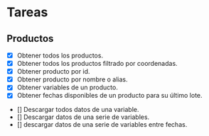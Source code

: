 # Tareas
## Productos
- [x] Obtener todos los productos.
- [x] Obtener todos los productos filtrado por coordenadas.
- [x] Obtener producto por id.
- [x] Obtener producto por nombre o alias.
- [x] Obtener variables de un producto.
- [x] Obtener fechas disponibles de un producto para su último lote.
- [] Descargar todos datos de una variable.
- [] Descargar datos de una serie de variables.
- [] descargar datos de una serie de variables entre fechas.
 
